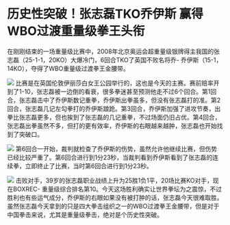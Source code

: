# 历史性突破！张志磊TKO乔伊斯 赢得WBO过渡重量级拳王头衔

在刚刚结束的一场重量级比赛中，2008年北京奥运会超重量级银牌得主我国的张志磊（25-1-1，20KO）大爆冷门，6回合TKO了英国不败名将乔-
乔伊斯（15-1，14KO），夺得了WBO重量级过渡拳王金腰带。

![](https://inews.gtimg.com/newsapp_bt/0/15778028103/1000)
比赛是在英国伦敦伊丽莎白女王公园举行的，这也是今天的主赛。赛前赔率开到了1-10，张志磊被一边倒的看衰，很多拳迷甚至预测他走不过6个回合。第1回合，张志磊击中了乔伊斯数记重拳，乔伊斯出拳虽多，但没有张志磊打的准。第2回合，张志磊几记左勾拳打的乔伊斯踉跄。第3回合，乔伊斯加强了进攻节奏，出拳比张志磊更多，但也挨到了张志磊的几记重拳，不过场面仍旧占优。第4回合，张志磊出拳虽然不多，但打的更有效率，乔伊斯的右眼越来越肿，张志磊也开始找到了突破口。

![](https://inews.gtimg.com/newsapp_bt/0/15778028104/1000)
第6回合一开始，裁判就检查了乔伊斯的伤势，虽然允许他继续比赛，但伤势已经比较严重了。第6回合进行到1分23秒，当裁判看到乔伊斯看到了张志磊的连续拳，立即终止了比赛，当时第6回合进行到1分23秒。

![](https://inews.gtimg.com/newsapp_bt/0/15777804570/1000)
击败对手，39岁的张志磊职业战绩上升为25胜1负1平，20场比赛KO对手，现在BOXREC-
重量级综合排名第10。今天这场胜利确实让世界拳坛为之震惊，不过胜利也有些运气成分，乔伊斯的右眼如果没有被打肿的话，张志磊今天很难取胜。虽然张志磊今天拿到的只是四大拳击组织之一的WBO过渡拳王金腰带，但是对于中国拳击来说，尤其是重量级拳击，绝对是个历史性突破。

